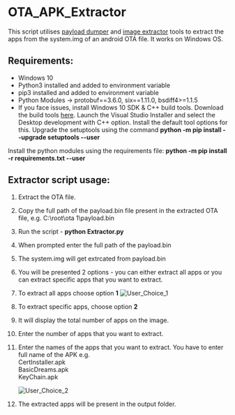 # OTA_APK_Extractor
This script utilises [payload dumper](https://github.com/vm03/payload_dumper) and [image extractor](https://ihax.io/mtk-extractor/) tools to extract the apps from the system.img of an android OTA file. It works on Windows OS.

## Requirements:
- Windows 10
- Python3 installed and added to environment variable
- pip3 installed and added to environment variable
- Python Modules -> protobuf==3.6.0, six==1.11.0, bsdiff4>=1.1.5
- If you face issues, install Windows 10 SDK & C++ build tools. Download the build tools [here](https://visualstudio.microsoft.com/visual-cpp-build-tools/). Launch the Visual Studio Installer and select the Desktop development with C++ option. Install the default tool options for this. Upgrade the setuptools using the command **python -m pip install --upgrade setuptools --user** 

Install the python modules using the requirements file:
**python -m pip install -r requirements.txt --user**

## Extractor script usage:
1. Extract the OTA file.
2. Copy the full path of the payload.bin file present in the extracted OTA file, e.g. C:\root\ota 1\payload.bin
3. Run the script - **python Extractor.py**
4. When prompted enter the full path of the payload.bin
5. The system.img will get extrcated from payload.bin 
6. You will be presented 2 options - you can either extract all apps or you can extract specific apps that you want to extract.
7. To extract all apps choose option **1**
     ![User_Choice_1](https://user-images.githubusercontent.com/49153415/148209249-28612539-34cb-4f6c-a35b-b90a62bda505.png)

8. To extract specific apps, choose option **2**
9. It will display the total number of apps on the image.
10. Enter the number of apps that you want to extract.
11. Enter the names of the apps that you want to extract. You have to enter full name of the APK e.g. <br/>
    CertInstaller.apk <br/>
    BasicDreams.apk <br/>
    KeyChain.apk <br/>

    ![User_Choice_2](https://user-images.githubusercontent.com/49153415/148209266-3bd739cc-9028-4c58-9110-a200a601dcbc.png)

12. The extracted apps will be present in the output folder.


